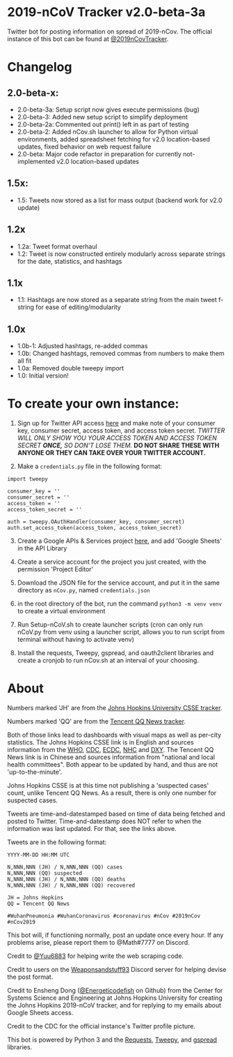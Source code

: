 # 2019-nCoV Tracker v2.0-beta-3a
Twitter bot for posting information on spread of 2019-nCov. The official instance of this bot can be found at [@2019nCovTracker](https://twitter.com/2019nCovTracker).

# Changelog

## 2.0-beta-x:
- 2.0-beta-3a: Setup script now gives execute permissions (bug)
- 2.0-beta-3: Added new setup script to simplify deployment
- 2.0-beta-2a: Commented out print() left in as part of testing
- 2.0-beta-2: Added nCov.sh launcher to allow for Python virtual environments, added spreadsheet fetching for v2.0 location-based updates, fixed behavior on web request failure
- 2.0-beta: Major code refactor in preparation for currently not-implemented v2.0 location-based updates

## 1.5x:
- 1.5: Tweets now stored as a list for mass output (backend work for v2.0 update)

## 1.2x

- 1.2a: Tweet format overhaul
- 1.2: Tweet is now constructed entirely modularly across separate strings for the date, statistics, and hashtags

## 1.1x

- 1.1: Hashtags are now stored as a separate string from the main tweet f-string for ease of editing/modularity

## 1.0x

- 1.0b-1: Adjusted hashtags, re-added commas
- 1.0b: Changed hashtags, removed commas from numbers to make them all fit
- 1.0a: Removed double tweepy import
- 1.0: Initial version!

# To create your own instance:

1. Sign up for Twitter API access [here](https://developer.twitter.com/) and make note of your consumer key, consumer secret, access token, and access token secret. _TWITTER WILL ONLY SHOW YOU YOUR ACCESS TOKEN AND ACCESS TOKEN SECRET **ONCE,** SO DON'T LOSE THEM._ **DO NOT SHARE THESE WITH ANYONE OR THEY CAN TAKE OVER YOUR TWITTER ACCOUNT.**

2. Make a `credentials.py` file in the following format:

```
import tweepy

consumer_key = ''
consumer_secret = ''
access_token = ''
access_token_secret = ''

auth = tweepy.OAuthHandler(consumer_key, consumer_secret)
auth.set_access_token(access_token, access_token_secret)
```

3. Create a Google APIs & Services project [here](https://console.developers.google.com/), and add 'Google Sheets' in the API Library

4. Create a service account for the project you just created, with the permission 'Project Editor'

5. Download the JSON file for the service account, and put it in the same directory as `nCov.py`, named `credentials.json`

6. in the root directory of the bot, run the command `python3 -m venv venv` to create a virtual environment

7. Run Setup-nCoV.sh to create launcher scripts (cron can only run nCoV.py from venv using a launcher script, allows you to run script from terminal without having to activate venv)

8. Install the requests, Tweepy, gspread, and oauth2client libraries and create a cronjob to run nCov.sh at an interval of your choosing. 

# About
Numbers marked 'JH' are from the [Johns Hopkins University CSSE tracker](https://gisanddata.maps.arcgis.com/apps/opsdashboard/index.html#/bda7594740fd40299423467b48e9ecf6).

Numbers marked 'QQ' are from the [Tencent QQ News tracker](https://news.qq.com/zt2020/page/feiyan.htm).

Both of those links lead to dashboards with visual maps as well as per-city statistics. The Johns Hopkins CSSE link is in English and sources information from the [WHO](https://www.who.int/emergencies/diseases/novel-coronavirus-2019/situation-reports), [CDC](https://www.cdc.gov/coronavirus/2019-ncov/index.html), [ECDC](https://www.ecdc.europa.eu/en/geographical-distribution-2019-ncov-cases), [NHC](http://www.nhc.gov.cn/yjb/s3578/new_list.shtml) and [DXY](https://ncov.dxy.cn/ncovh5/view/pneumonia?scene=2&clicktime=1579582238&enterid=1579582238&from=singlemessage&isappinstalled=0). The Tencent QQ News link is in Chinese and sources information from "national and local health committees". Both appear to be updated by hand, and thus are not 'up-to-the-minute'.

Johns Hopkins CSSE is at this time not publishing a 'suspected cases' count, unlike Tencent QQ News. As a result, there is only one number for suspected cases.

Tweets are time-and-datestamped based on time of data being fetched and posted to Twitter. Time-and-datestamp does NOT refer to when the information was last updated. For that, see the links above.

Tweets are in the following format:

```
YYYY-MM-DD HH:MM UTC

N,NNN,NNN (JH) / N,NNN,NNN (QQ) cases
N,NNN,NNN (QQ) suspected
N,NNN,NNN (JH) / N,NNN,NNN (QQ) deaths
N,NNN,NNN (JH) / N,NNN,NNN (QQ) recovered

JH = Johns Hopkins
QQ = Tencent QQ News

#WuhanPneumonia #WuhanCoronavirus #coronavirus #nCov #2019nCov #nCov2019
```

This bot will, if functioning normally, post an update once every hour. If any problems arise, please report them to @Math#7777 on Discord.

Credit to [@Yuu6883](https://github.com/Yuu6883) for helping write the web scraping code.

Credit to users on the [Weaponsandstuff93](https://www.youtube.com/channel/UCAbwEStxHetWMGvaq9FIF_w) Discord server for helping devise the post format.

Credit to Ensheng Dong ([@Energeticodefish](https://github.com/enshengdong) on Github) from the Center for Systems Science and Engineering at Johns Hopkins University for creating the Johns Hopkins 2019-nCoV tracker, and for replying to my emails about Google Sheets access.

Credit to the CDC for the official instance's Twitter profile picture.

This bot is powered by Python 3 and the [Requests](https://requests.readthedocs.io/en/master/), [Tweepy](https://www.tweepy.org/), and [gspread](https://github.com/burnash/gspread) libraries.
